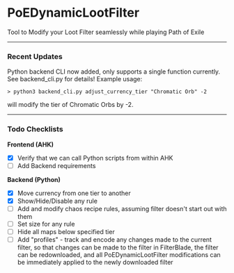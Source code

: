 # PoEDynamicLootFilter

Tool to Modify your Loot Filter seamlessly while playing Path of Exile

- - -

### Recent Updates

Python backend CLI now added, only supports a single function currently.  See backend_cli.py for details! Example usage:
```
> python3 backend_cli.py adjust_currency_tier "Chromatic Orb" -2
```
will modify the tier of Chromatic Orbs by -2.

- - -

### Todo Checklists

**Frontend (AHK)**
 - [x] Verify that we can call Python scripts from within AHK
 - [ ] Add Backend requirements

**Backend (Python)**
 - [x] Move currency from one tier to another
 - [x] Show/Hide/Disable any rule
 - [ ] Add and modify chaos recipe rules, assuming filter doesn't start out with them
 - [ ] Set size for any rule
 - [ ] Hide all maps below specified tier
 - [ ] Add "profiles" - track and encode any changes made to the current filter, so that changes can be made to the filter in FilterBlade, the filter can be redownloaded, and all PoEDynamicLootFilter modifications can be immediately applied to the newly downloaded filter 
